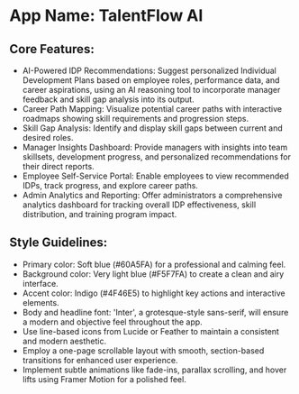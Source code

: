 # **App Name**: TalentFlow AI

## Core Features:

- AI-Powered IDP Recommendations: Suggest personalized Individual Development Plans based on employee roles, performance data, and career aspirations, using an AI reasoning tool to incorporate manager feedback and skill gap analysis into its output.
- Career Path Mapping: Visualize potential career paths with interactive roadmaps showing skill requirements and progression steps.
- Skill Gap Analysis: Identify and display skill gaps between current and desired roles.
- Manager Insights Dashboard: Provide managers with insights into team skillsets, development progress, and personalized recommendations for their direct reports.
- Employee Self-Service Portal: Enable employees to view recommended IDPs, track progress, and explore career paths.
- Admin Analytics and Reporting: Offer administrators a comprehensive analytics dashboard for tracking overall IDP effectiveness, skill distribution, and training program impact.

## Style Guidelines:

- Primary color: Soft blue (#60A5FA) for a professional and calming feel.
- Background color: Very light blue (#F5F7FA) to create a clean and airy interface.
- Accent color: Indigo (#4F46E5) to highlight key actions and interactive elements.
- Body and headline font: 'Inter', a grotesque-style sans-serif, will ensure a modern and objective feel throughout the app.
- Use line-based icons from Lucide or Feather to maintain a consistent and modern aesthetic.
- Employ a one-page scrollable layout with smooth, section-based transitions for enhanced user experience.
- Implement subtle animations like fade-ins, parallax scrolling, and hover lifts using Framer Motion for a polished feel.